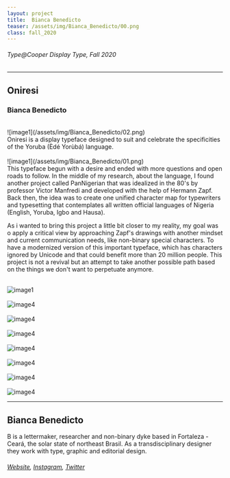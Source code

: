 ```yaml
---
layout: project
title:  Bianca Benedicto
teaser: /assets/img/Bianca_Benedicto/00.png
class: fall_2020
---
```

###### Type@Cooper Display Type, Fall 2020 ######
---
## Oniresi ##
### Bianca Benedicto ###
<br>
![image1](/assets/img/Bianca_Benedicto/02.png)
<br>
Oniresi is a display typeface designed to suit and celebrate the specificities of the Yoruba (Èdé Yorùbá) language.
<br><br>
![image1](/assets/img/Bianca_Benedicto/01.png)
<br>
This typeface begun with a desire and ended with more questions and open roads to follow. In the middle of my research, about the language, I found another project called PanNigerian that was idealized in the 80's by professor Victor Manfredi and developed with the help of Hermann Zapf. Back then, the idea was to create one unified character map for typewriters and typesetting that contemplates all written official languages of Nigeria (English, Yoruba, Igbo and Hausa).

As i wanted to bring this project a little bit closer to my reality, my goal was o apply a critical view by approaching Zapf's drawings with another mindset and current communication needs, like non-binary special characters. To have a modernized version of this important typeface, which has characters ignored by Unicode and that could benefit more than 20 million people. This project is not a revival but an attempt to take another possible path based on the things we don't want to perpetuate anymore.
<br><br>

![image1](/assets/img/Bianca_Benedicto/03.png)
<br><br>
![image4](/assets/img/Bianca_Benedicto/04.png)
<br><br>
![image4](/assets/img/Bianca_Benedicto/05.png)
<br><br>
![image4](/assets/img/Bianca_Benedicto/06.png)
<br><br>
![image4](/assets/img/Bianca_Benedicto/07.png)
<br><br>
![image4](/assets/img/Bianca_Benedicto/08.gif)
<br><br>
![image4](/assets/img/Bianca_Benedicto/09.gif)
<br><br>
![image4](/assets/img/Bianca_Benedicto/10.png)

---
## Bianca Benedicto ##
B is a lettermaker, researcher and non-binary dyke based in Fortaleza - Ceará, the solar state of northeast Brasil. As a transdisciplinary designer they work with type, graphic and editorial design.
<br>
###### [Website](https://bbenedicto.myportfolio.com/), [Instagram](https://www.instagram.com/bicodepena/), [Twitter](https://twitter.com/nbbenedicto/) ######
